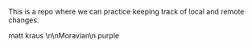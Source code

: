 This is a repo where we can practice keeping track of local and remote 
changes.

matt kraus
\n\nMoravian\n
purple
